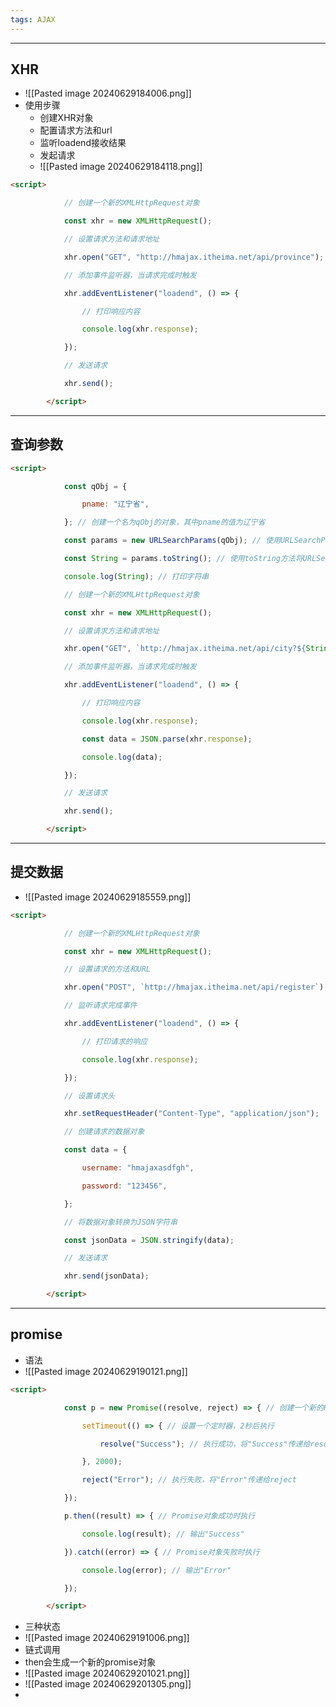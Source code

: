 ```yaml
---
tags: AJAX
---
```


---

## XHR

 - ![[Pasted image 20240629184006.png]]
 - 使用步骤
	 - 创建XHR对象
	 - 配置请求方法和url
	 - 监听loadend接收结果
	 - 发起请求
	 - ![[Pasted image 20240629184118.png]]
```html
<script>

            // 创建一个新的XMLHttpRequest对象

            const xhr = new XMLHttpRequest();

            // 设置请求方法和请求地址

            xhr.open("GET", "http://hmajax.itheima.net/api/province");

            // 添加事件监听器，当请求完成时触发

            xhr.addEventListener("loadend", () => {

                // 打印响应内容

                console.log(xhr.response);

            });

            // 发送请求

            xhr.send();

        </script>
```

---

## 查询参数

```html
<script>

            const qObj = {

                pname: "辽宁省",

            }; // 创建一个名为qObj的对象，其中pname的值为辽宁省

            const params = new URLSearchParams(qObj); // 使用URLSearchParams构造函数将qObj转换为URLSearchParams对象

            const String = params.toString(); // 使用toString方法将URLSearchParams对象转换为字符串

            console.log(String); // 打印字符串

            // 创建一个新的XMLHttpRequest对象

            const xhr = new XMLHttpRequest();

            // 设置请求方法和请求地址

            xhr.open("GET", `http://hmajax.itheima.net/api/city?${String}`);

            // 添加事件监听器，当请求完成时触发

            xhr.addEventListener("loadend", () => {

                // 打印响应内容

                console.log(xhr.response);

                const data = JSON.parse(xhr.response);

                console.log(data);

            });

            // 发送请求

            xhr.send();

        </script>
```

---

## 提交数据

 - ![[Pasted image 20240629185559.png]]
```html
<script>

            // 创建一个新的XMLHttpRequest对象

            const xhr = new XMLHttpRequest();

            // 设置请求的方法和URL

            xhr.open("POST", `http://hmajax.itheima.net/api/register`);

            // 监听请求完成事件

            xhr.addEventListener("loadend", () => {

                // 打印请求的响应

                console.log(xhr.response);

            });

            // 设置请求头

            xhr.setRequestHeader("Content-Type", "application/json");

            // 创建请求的数据对象

            const data = {

                username: "hmajaxasdfgh",

                password: "123456",

            };

            // 将数据对象转换为JSON字符串

            const jsonData = JSON.stringify(data);

            // 发送请求

            xhr.send(jsonData);

        </script>
```

---

## promise

 - 语法
 - ![[Pasted image 20240629190121.png]]
```html
<script>

            const p = new Promise((resolve, reject) => { // 创建一个新的Promise对象

                setTimeout(() => { // 设置一个定时器，2秒后执行

                    resolve("Success"); // 执行成功，将"Success"传递给resolve

                }, 2000);

                reject("Error"); // 执行失败，将"Error"传递给reject

            });

            p.then((result) => { // Promise对象成功时执行

                console.log(result); // 输出"Success"

            }).catch((error) => { // Promise对象失败时执行

                console.log(error); // 输出"Error"

            });

        </script>
```

 - 三种状态
 - ![[Pasted image 20240629191006.png]]
 - 链式调用
 - then会生成一个新的promise对象
 - ![[Pasted image 20240629201021.png]]
 - ![[Pasted image 20240629201305.png]]
 - 